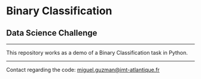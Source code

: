 # Binary Classification
## Data Science Challenge

***
This repository works as a demo of a Binary Classification task in Python.

***

Contact regarding the code: miguel.guzman@imt-atlantique.fr